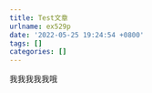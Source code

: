 ```yaml
---
title: Test文章
urlname: ex529p
date: '2022-05-25 19:24:54 +0800'
tags: []
categories: []
---
```


我我我我我哦

